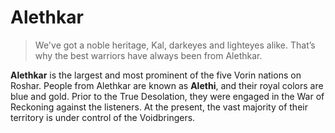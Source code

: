 # Alethkar
> We've got a noble heritage, Kal, darkeyes and lighteyes alike. That’s why the best warriors have always been from Alethkar.

**Alethkar** is the largest and most prominent of the five Vorin nations on Roshar. People from Alethkar are known as **Alethi**, and their royal colors are blue and gold. Prior to the True Desolation, they were engaged in the War of Reckoning against the listeners. At the present, the vast majority of their territory is under control of the Voidbringers.
